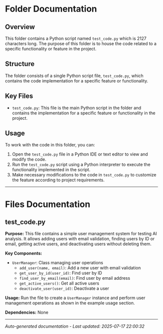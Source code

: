 # Folder Documentation

## Overview
This folder contains a Python script named `test_code.py` which is 2127 characters long. The purpose of this folder is to house the code related to a specific functionality or feature in the project.

## Structure
The folder consists of a single Python script file, `test_code.py`, which contains the code implementation for a specific feature or functionality.

## Key Files
- `test_code.py`: This file is the main Python script in the folder and contains the implementation for a specific feature or functionality in the project.

## Usage
To work with the code in this folder, you can:
1. Open the `test_code.py` file in a Python IDE or text editor to view and modify the code.
2. Run the `test_code.py` script using a Python interpreter to execute the functionality implemented in the script.
3. Make necessary modifications to the code in `test_code.py` to customize the feature according to project requirements.

---

# Files Documentation

## test_code.py

**Purpose:** This file contains a simple user management system for testing AI analysis. It allows adding users with email validation, finding users by ID or email, getting active users, and deactivating users without deleting them.

**Key Components:**
- `UserManager`: Class managing user operations
  - `add_user(name, email)`: Add a new user with email validation
  - `get_user_by_id(user_id)`: Find user by ID
  - `find_user_by_email(email)`: Find user by email address
  - `get_active_users()`: Get all active users
  - `deactivate_user(user_id)`: Deactivate a user
  
**Usage:** Run the file to create a `UserManager` instance and perform user management operations as shown in the example usage section.

**Dependencies:** None

---
*Auto-generated documentation - Last updated: 2025-07-17 22:00:32*
